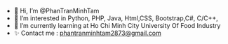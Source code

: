 - 👋 Hi, I’m @PhanTranMinhTam
- 👀 I’m interested in Python, PHP, Java, Html,CSS, Bootstrap,C#, C/C++,
- 🌱 I’m currently learning at Ho Chi Minh City University Of Food Industry
- ✨ Contact me : phantranminhtam2873@gmail.com

<!---
PhanTranMinhTam/PhanTranMinhTam is a ✨ special ✨ repository because its `README.md` (this file) appears on your GitHub profile.
You can click the Preview link to take a look at your changes.
--->
